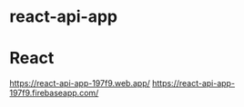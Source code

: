 # react-api-app
# React

https://react-api-app-197f9.web.app/
https://react-api-app-197f9.firebaseapp.com/
